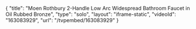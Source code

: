{
    "title": "Moen Rothbury 2-Handle Low Arc Widespread Bathroom Faucet in Oil Rubbed Bronze",
    "type": "solo",
    "layout": "iframe-static",
    "videoId": "163083929",
    "url": "\/tvpembed\/163083929"
}